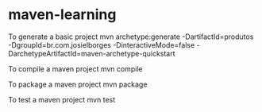 # maven-learning

To generate a basic project
mvn archetype:generate -DartifactId=produtos -DgroupId=br.com.josielborges -DinteractiveMode=false -DarchetypeArtifactId=maven-archetype-quickstart

To compile a maven project
mvn compile

To package a maven project
mvn package

To test a maven project
mvn test
